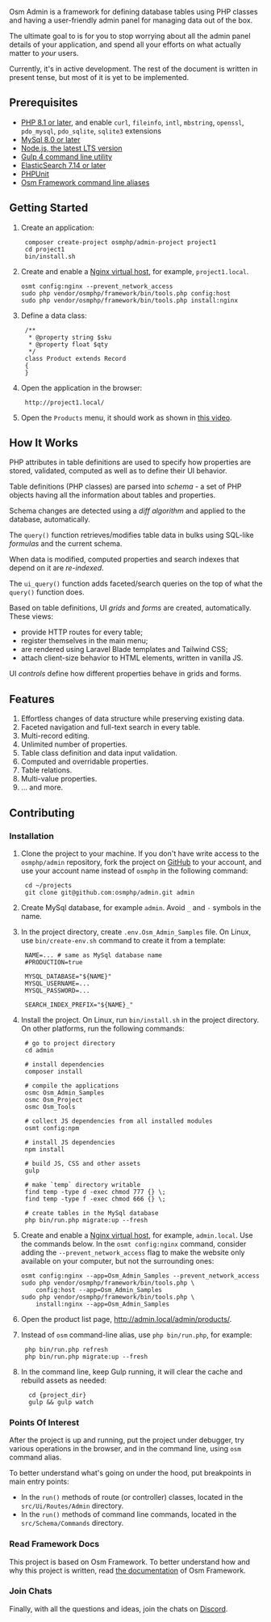 Osm Admin is a framework for defining database tables using PHP classes and having a user-friendly admin panel for managing data out of the box.

The ultimate goal to is for you to stop worrying about all the admin panel details of your application, and spend all your efforts on what actually matter to *your* users.

Currently, it's in active development. The rest of the document is written in present tense, but most of it is yet to be implemented.

## Prerequisites

 * [PHP 8.1 or later](https://www.php.net/manual/en/install.php), and enable `curl`, `fileinfo`, `intl`, `mbstring`, `openssl`, `pdo_mysql`, `pdo_sqlite`, `sqlite3`
   extensions
 * [MySql 8.0 or later](https://dev.mysql.com/downloads/)
 * [Node.js, the latest LTS version](https://nodejs.org/en/download/current/)
 * [Gulp 4 command line utility](https://gulpjs.com/docs/en/getting-started/quick-start#install-the-gulp-command-line-utility)
 * [ElasticSearch 7.14 or later](https://www.elastic.co/downloads/elasticsearch)
 * [PHPUnit](https://phpunit.de/)
 * [Osm Framework command line aliases](https://osm.software/blog/21/08/framework-command-line-aliases.html)

## Getting Started

1. Create an application:

        composer create-project osmphp/admin-project project1
        cd project1
        bin/install.sh

2. Create and enable a [Nginx virtual host](https://osm.software/docs/framework/0.15/getting-started/web-server.html#nginx), for example, `project1.local`.

       osmt config:nginx --prevent_network_access
       sudo php vendor/osmphp/framework/bin/tools.php config:host
       sudo php vendor/osmphp/framework/bin/tools.php install:nginx

3. Define a data class:

        /**
         * @property string $sku
         * @property float $qty
         */
        class Product extends Record
        {
        }

4. Open the application in the browser:

        http://project1.local/

5. Open the `Products` menu, it should work as shown in [this video](https://www.youtube.com/watch?v=SrxXZa5SeMk).

## How It Works

PHP attributes in table definitions are used to specify how properties are stored, validated, computed as well as to define their UI behavior.

Table definitions (PHP classes) are parsed into *schema* - a set of PHP objects having all the information about tables and properties.

Schema changes are detected using a *diff algorithm* and applied to the database, automatically.

The `query()` function retrieves/modifies table data in bulks using SQL-like *formulas* and the current schema.

When data is modified, computed properties and search indexes that depend on it are *re-indexed*.

The `ui_query()` function adds faceted/search queries on the top of what the `query()` function does.

Based on table definitions, UI *grids* and *forms* are created, automatically. These views:

* provide HTTP routes for every table;
* register themselves in the main menu;
* are rendered using Laravel Blade templates and Tailwind CSS;
* attach client-size behavior to HTML elements, written in vanilla JS.

UI *controls* define how different properties behave in grids and forms.

## Features

1. Effortless changes of data structure while preserving existing data.
2. Faceted navigation and full-text search in every table.
3. Multi-record editing.
4. Unlimited number of properties.
5. Table class definition and data input validation.
6. Computed and overridable properties.
7. Table relations.
8. Multi-value properties.
9. ... and more.

## Contributing

### Installation

1. Clone the project to your machine. If you don't have write access to the `osmphp/admin` repository, fork the project on [GitHub](https://github.com/osmphp/admin) to your account, and use your account name instead of `osmphp` in the following command:

        cd ~/projects
        git clone git@github.com:osmphp/admin.git admin 

2. Create MySql database, for example `admin`. Avoid `_` and `-` symbols in the name.
3. In the project directory, create `.env.Osm_Admin_Samples` file. On Linux, use `bin/create-env.sh` command to create it from a template:

        NAME=... # same as MySql database name
        #PRODUCTION=true
        
        MYSQL_DATABASE="${NAME}"
        MYSQL_USERNAME=...
        MYSQL_PASSWORD=...
        
        SEARCH_INDEX_PREFIX="${NAME}_" 

4. Install the project. On Linux, run `bin/install.sh` in the project directory. On other platforms, run the following commands:

        # go to project directory
        cd admin
         
        # install dependencies
        composer install
        
        # compile the applications
        osmc Osm_Admin_Samples
        osmc Osm_Project
        osmc Osm_Tools
        
        # collect JS dependencies from all installed modules
        osmt config:npm
        
        # install JS dependencies
        npm install
        
        # build JS, CSS and other assets
        gulp
        
        # make `temp` directory writable
        find temp -type d -exec chmod 777 {} \;
        find temp -type f -exec chmod 666 {} \;
        
        # create tables in the MySql database
        php bin/run.php migrate:up --fresh

5. Create and enable a [Nginx virtual host](https://osm.software/docs/framework/0.15/getting-started/web-server.html#nginx), for example, `admin.local`. Use the commands below. In the `osmt config:nginx` command, consider adding the `--prevent_network_access` flag to make the website only available on your computer, but not the surrounding ones:

       osmt config:nginx --app=Osm_Admin_Samples --prevent_network_access
       sudo php vendor/osmphp/framework/bin/tools.php \
           config:host --app=Osm_Admin_Samples
       sudo php vendor/osmphp/framework/bin/tools.php \
           install:nginx --app=Osm_Admin_Samples

6. Open the product list page, <http://admin.local/admin/products/>.

7. Instead of `osm` command-line alias, use `php bin/run.php`, for example:

        php bin/run.php refresh
        php bin/run.php migrate:up --fresh 

8. In the command line, keep Gulp running, it will clear the cache and rebuild assets as needed:

         cd {project_dir}
         gulp && gulp watch

### Points Of Interest

After the project is up and running, put the project under debugger, try various operations in the browser, and in the command line, using `osm` command alias.

To better understand what's going on under the hood, put breakpoints in main entry points:

* In the `run()` methods of route (or controller) classes, located in the `src/Ui/Routes/Admin` directory.
* In the `run()` methods of command line commands, located in the `src/Schema/Commands` directory.

### Read Framework Docs

This project is based on Osm Framework. To better understand how and why this project is written, read [the documentation](https://osm.software/docs/framework/0.15/index.html) of Osm Framework.

### Join Chats

Finally, with all the questions and ideas, join the chats on [Discord](https://discord.gg/EfW4nXPj).